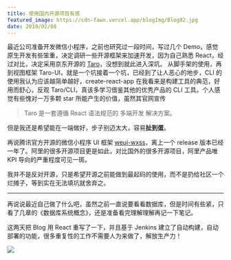 ```yaml
---
title: 使用国内开源项目有感
featured_image: https://cdn-fawn.vercel.app/blogImg/Blog82.jpg
date: 2019/02/08
---
```


最近公司准备开发微信小程序，之前也研究过一段时间，写过几个 Demo，感觉原生开发有些笨重，决定调研一些开源框架来加速开发，因为自己熟悉 React，经过对比，决定采用京东开源的 [Taro](https://github.com/NervJS/taro)，没想到就此进入深坑。
从脚手架的使用，再到视图框架 Taro-UI，就是一个坑接着一个坑，已经到了让人恶心的地步，CLI 的使用我认为应该越简单越好，create-react-app 在我看来是构建工具的典范，好用而舒心，反观 Taro/CLI，真该多学习借鉴其他的优秀产品的 CLI 工具。个人感觉有些愧对一万多颗 star 所能产生的价值，虽然其官网宣传
> Taro 是一套遵循 React 语法规范的 多端开发 解决方案。

但是我还是希望能在一端做好，步子别迈太大，容易**扯到蛋**。

再说腾讯官方开源的微信小程序 UI 框架 [weui-wxss](https://github.com/Tencent/weui-wxss)，离上一个 release 版本已经一年了。阿里的很多开源项目更是如此，对比国外的很多开源项目，阿里产品唯 KPI 导向的严重程度可见一斑。

我并不是反对开源，只是希望开源之前能做到最起码的使用，而不是扔给社区一个烂摊子，等到实在无法填坑就舍弃之。

***

再说说最近自己做了什么吧，虽然之前一直说要看看数据库，但是时间有些紧，只看了几章的《数据库系统概念》，还是准备看完理解理解再记一下笔记。

这两天把 Blog 用 React 重写了一下，并且基于 Jenkins 建立了自动构建，自动部署的功能，很多重复性的工作不需要人为来做了，解放生产力！ 

![](https://cdn-fawn.vercel.app/contentImg/other/other3.gif)